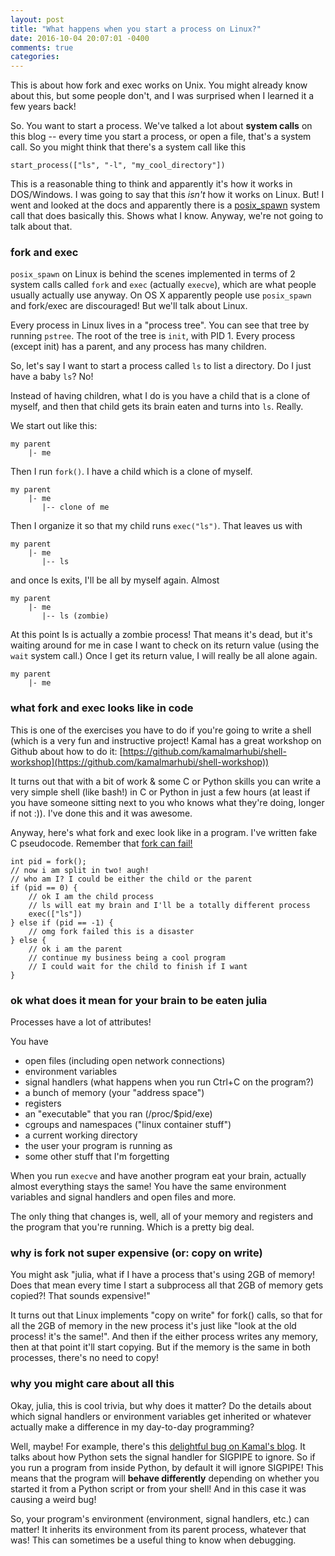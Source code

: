 ```yaml
---
layout: post
title: "What happens when you start a process on Linux?"
date: 2016-10-04 20:07:01 -0400
comments: true
categories: 
---
```


This is about how fork and exec works on Unix. You might already know about this, but some
people don't, and I was surprised when I learned it a few years back!

So. You want to start a process. We've talked a lot about **system calls** on this blog -- every time you start a process, or open a file, that's a system call. So you might think that there's a system call like this

```
start_process(["ls", "-l", "my_cool_directory"])
```

This is a reasonable thing to think and apparently it's how it works in DOS/Windows. I was
going to say that this *isn't* how it works on Linux. But! I went and looked at the docs and apparently there is a [posix_spawn](http://man7.org/linux/man-pages/man3/posix_spawn.3.html) system call that does basically this. Shows what I know. Anyway, we're not going to talk about that.

### fork and exec

`posix_spawn` on Linux is behind the scenes implemented in terms of 2 system calls called
`fork` and `exec` (actually `execve`), which are what people usually actually use anyway. On OS X apparently people use `posix_spawn` and fork/exec are discouraged! But we'll talk about Linux.

Every process in Linux lives in a "process tree". You can see that tree by running
`pstree`. The root of the tree is `init`, with PID 1. Every process (except init) has a parent, and any process has many children.

So, let's say I want to start a process called `ls` to list a directory. Do I just have a
baby `ls`? No!

Instead of having children, what I do is you have a child that is a clone of myself, and then that child gets its brain eaten and turns into `ls`. Really.

We start out like this:

```
my parent
    |- me
```

Then I run `fork()`. I have a child which is a clone of myself.

```
my parent
    |- me
       |-- clone of me
```

Then I organize it so that my child runs `exec("ls")`. That leaves us with

```
my parent
    |- me
       |-- ls
```

and once ls exits, I'll be all by myself again. Almost

```
my parent
    |- me
       |-- ls (zombie)
```

At this point ls is actually a zombie process! That means it's dead, but it's waiting around for me in case I want to check on its return value (using the `wait` system call.) Once I get its return value, I will really be all alone again.

```
my parent
    |- me
```

### what fork and exec looks like in code

This is one of the exercises you have to do if you're going to write a shell (which is a
very fun and instructive project! Kamal has a great workshop on Github about how to do it:
[https://github.com/kamalmarhubi/shell-workshop](https://github.com/kamalmarhubi/shell-workshop)) 

It turns out that with a bit of work & some C or Python skills you can write a very
simple shell (like bash!) in C or Python in just a few hours (at least if you have someone sitting next to you who knows what they're doing, longer if not :)). I've done this and it was awesome.

Anyway, here's what fork and exec look like in a program. I've written fake C pseudocode. Remember that [fork can fail!](https://rachelbythebay.com/w/2014/08/19/fork/)

```
int pid = fork();
// now i am split in two! augh!
// who am I? I could be either the child or the parent
if (pid == 0) {
    // ok I am the child process
    // ls will eat my brain and I'll be a totally different process 
    exec(["ls"])
} else if (pid == -1) {
    // omg fork failed this is a disaster 
} else {
    // ok i am the parent
    // continue my business being a cool program
    // I could wait for the child to finish if I want
}

```

### ok what does it mean for your brain to be eaten julia

Processes have a lot of attributes!

You have

- open files (including open network connections)
- environment variables
- signal handlers (what happens when you run Ctrl+C on the program?)
- a bunch of memory (your "address space")
- registers
- an "executable" that you ran (/proc/$pid/exe)
- cgroups and namespaces ("linux container stuff")
- a current working directory
- the user your program is running as
- some other stuff that I'm forgetting 

When you run `execve` and have another program eat your brain, actually almost everything
stays the same! You have the same environment variables and signal handlers and open files and more.

The only thing that changes is, well, all of your memory and registers and the program that you're running. Which is a pretty big deal.

### why is fork not super expensive (or: copy on write)

You might ask "julia, what if I have a process that's using 2GB of memory! Does that mean every time I start a subprocess all that 2GB of memory gets copied?! That sounds expensive!"

It turns out that Linux implements "copy on write" for fork() calls, so that for all the
2GB of memory in the new process it's just like "look at the old process! it's the same!".
And then if the either process writes any memory, then at that point it'll start copying.
But if the memory is the same in both processes, there's no need to copy!

### why you might care about all this

Okay, julia, this is cool trivia, but why does it matter? Do the details about which
signal handlers or environment variables get inherited or whatever actually make a
difference in my day-to-day programming?

Well, maybe! For example, there's this [delightful bug on Kamal's blog](http://kamalmarhubi.com/blog/2015/06/30/my-favourite-bug-so-far-at-the-recurse-center/). It talks about how Python sets the signal handler for SIGPIPE to ignore. So if you run a program from inside Python, by default it will ignore SIGPIPE! This means that the program will **behave differently** depending on whether you started it from a Python script or from your shell! And in this case it was causing a weird bug!

So, your program's environment (environment, signal handlers, etc.) can matter! It
inherits its environment from its parent process, whatever that was! This can sometimes be
a useful thing to know when debugging.